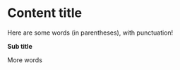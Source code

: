 # Content title

Here are some words (in parentheses), with punctuation!

**Sub title**

More words
